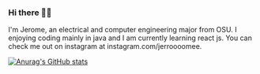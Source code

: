### Hi there 👋🏾

I'm Jerome, an electrical and computer engineering major from OSU. I enjoying coding mainly in java and I am currently learning react js. You can check me out on instagram at instagram.com/jerroooomee. 

[![Anurag's GitHub stats](https://github-readme-stats.vercel.app/api?username=jerroooomee)](https://github.com/anuraghazra/github-readme-stats)
